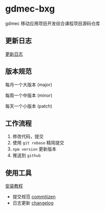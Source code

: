 # gdmec-bxg
gdmec 移动应用项目开发综合课程项目源码仓库



## 更新日志

[更新日志](https://github.com/moreant/gdmec-bxg/blob/master/CHANGELOG.md)



## 版本规范

每月一个大版本 (major)

每周一个中版本 (minor)

每天一个小版本 (patch)



## 工作流程

1. 修改代码，提交
2. 使用 `git rebase`  精简提交
3. `npm version` 更新版本
4. 推送到 `github`



## 使用工具

[安装教程](https://segmentfault.com/a/1190000020924364?utm_source=tag-newest)

- 提交规范 [commitizen](https://github.com/commitizen/cz-cli)
- 日志更新 [changelog](https://github.com/conventional-changelog/conventional-changelog/tree/master/packages/conventional-changelog-cli)